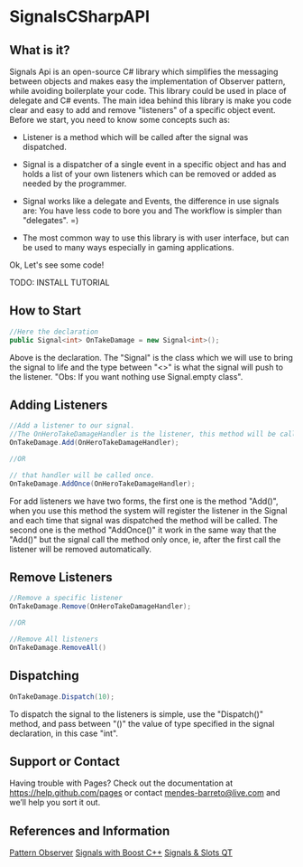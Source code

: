 SignalsCSharpAPI
================


What is it?
------

Signals Api is an open-source C# library which simplifies the messaging between objects and makes easy the implementation of Observer pattern, while avoiding boilerplate your code.
This library could be used in place of delegate and C# events.
The main idea behind this library is make you code clear and easy to add and remove "listeners" of a specific object event.
Before we start, you need to know some concepts such as:

* Listener is a method which will be called after the signal was dispatched.

* Signal is a dispatcher of a single event in a specific object and has and holds a list of your own listeners which can be removed or added as needed by the programmer.

* Signal works like a delegate and Events, the difference in use signals are: You have less code to bore you and The workflow is simpler than "delegates". =)

* The most common way to use this library is with user interface, but can be used to many ways especially in gaming applications. 

Ok, Let's see some code!

TODO: INSTALL TUTORIAL

How to Start
------
```csharp
//Here the declaration
public Signal<int> OnTakeDamage = new Signal<int>();
```
Above is the declaration. The "Signal" is the class which we will use to bring the signal to life and the type between "<>" is what the signal will push to the listener. "Obs: If you want nothing use Signal.empty class".

Adding Listeners
------
```csharp
//Add a listener to our signal. 
//The OnHeroTakeDamageHandler is the listener, this method will be called when the hero take some damage.
OnTakeDamage.Add(OnHeroTakeDamageHandler);

//OR

// that handler will be called once.
OnTakeDamage.AddOnce(OnHeroTakeDamageHandler);
```
For add listeners we have two forms, the first one is the method "Add()", when you use this method the system will register the listener in the Signal and each time that signal was dispatched the method will be called. The second one is the method "AddOnce()" it work in the same way that the "Add()" but the signal call the method only once, ie, after the first call the listener will be removed automatically.

Remove Listeners
------
```csharp
//Remove a specific listener 
OnTakeDamage.Remove(OnHeroTakeDamageHandler);

//OR

//Remove All listeners
OnTakeDamage.RemoveAll()
```

Dispatching
------

```csharp
OnTakeDamage.Dispatch(10);
```

To dispatch the signal to the listeners is simple, use the "Dispatch()" method, and pass between "()" the value of type specified in the signal declaration, in this case "int".

Support or Contact
------
Having trouble with Pages? Check out the documentation at https://help.github.com/pages or contact mendes-barreto@live.com and we’ll help you sort it out.

References and Information
------

[Pattern Observer](http://en.wikipedia.org/wiki/Observer_pattern "Pattern Observer")
[Signals with Boost C++](http://www.boost.org/doc/libs/1_51_0/doc/html/signals.html "Boost Signals")
[Signals & Slots QT](http://qt-project.org/doc/qt-4.8/signalsandslots.html "QT")

